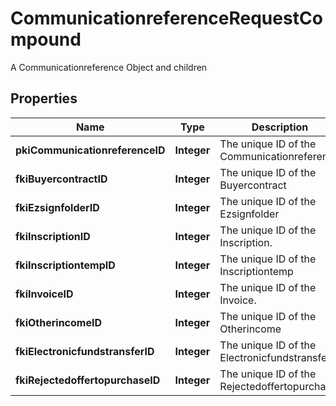 

# CommunicationreferenceRequestCompound

A Communicationreference Object and children

## Properties

| Name | Type | Description | Notes |
|------------ | ------------- | ------------- | -------------|
|**pkiCommunicationreferenceID** | **Integer** | The unique ID of the Communicationreference |  [optional] |
|**fkiBuyercontractID** | **Integer** | The unique ID of the Buyercontract |  [optional] |
|**fkiEzsignfolderID** | **Integer** | The unique ID of the Ezsignfolder |  [optional] |
|**fkiInscriptionID** | **Integer** | The unique ID of the Inscription. |  [optional] |
|**fkiInscriptiontempID** | **Integer** | The unique ID of the Inscriptiontemp |  [optional] |
|**fkiInvoiceID** | **Integer** | The unique ID of the Invoice. |  [optional] |
|**fkiOtherincomeID** | **Integer** | The unique ID of the Otherincome |  [optional] |
|**fkiElectronicfundstransferID** | **Integer** | The unique ID of the Electronicfundstransfer |  [optional] |
|**fkiRejectedoffertopurchaseID** | **Integer** | The unique ID of the Rejectedoffertopurchase |  [optional] |




